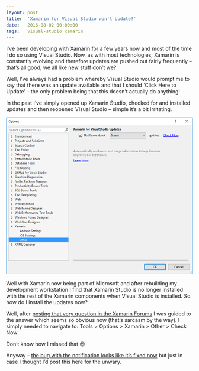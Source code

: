 ```yaml
---
layout: post
title:  'Xamarin for Visual Studio won’t Update?'
date:   2016-08-02 00:00:00
tags:   visual-studio xamarin
---
```

I’ve been developing with Xamarin for a few years now and most of the time I do so using Visual Studio. Now, as with most technologies, Xamarin is constantly evolving and therefore updates are pushed out fairly frequently – that’s all good, we all like new stuff don’t we?

Well, I’ve always had a problem whereby Visual Studio would prompt me to say that there was an update available and that I should ‘Click Here to Update’ – the only problem being that this doesn’t actually do anything!
<!--more-->
In the past I’ve simply opened up Xamarin Studio, checked for and installed updates and then reopened Visual Studio – simple it’s a bit irritating.

![yyyy](/assets/images/visual-studio-options-xamarin-updates.png)

Well with Xamarin now being part of Microsoft and after rebuilding my development workstation I find that Xamarin Studio is no longer installed with the rest of the Xamarin components when Visual Studio is installed. So how do I install the updates now?

Well, after <a href='[url](https://forums.xamarin.com/discussion/comment/213310)' target='_blank'>posting that very question in the Xamarin Forums</a> I was guided to the answer which seems so obvious now (that’s sarcasm by the way). I simply needed to navigate to: Tools > Options > Xamarin > Other > Check Now

Don’t know how I missed that 😉

Anyway – <a href='[url](https://bugzilla.xamarin.com/show_bug.cgi?id=38753)' target='_blank'>the bug with the notification looks like it’s fixed now</a> but just in case I thought I’d post this here for the unwary.